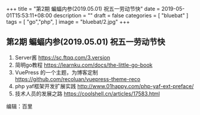 +++
title = "第2期 蝙蝠内参(2019.05.01) 祝五一劳动节快"
date = 2019-05-01T15:53:11+08:00
description = ""
draft = false
categories = [
    "bluebat"
]
tags = [
"go","php",
]
image = "bluebat/2.jpg"
+++

## 第2期 蝙蝠内参(2019.05.01) 祝五一劳动节快

1. Server酱 https://sc.ftqq.com/3.version
2. 简明go教程 https://learnku.com/docs/the-little-go-book
3. VuePress 的一个主题，为博客定制 https://github.com/recoluan/vuepress-theme-reco
4. php yaf框架开发扩展实践 http://www.01happy.com/php-yaf-ext-preface/
5. 技术人员的发展之路 https://coolshell.cn/articles/17583.html

编辑：百里
